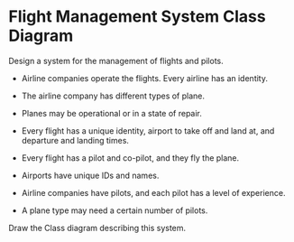 # Flight Management System Class Diagram

Design a system for the management of flights and pilots.

* Airline companies operate the flights. Every airline has an identity.

* The airline company has different types of plane.

* Planes may be operational or in a state of repair.

* Every flight has a unique identity, airport to take off and land at, and departure and landing times.

* Every flight has a pilot and co-pilot, and they fly the plane.

* Airports have unique IDs and names.

* Airline companies have pilots, and each pilot has a level of experience.

* A plane type may need a certain number of pilots.

Draw the Class diagram describing this system.




